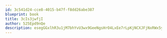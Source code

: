 ```yaml
---
id: 3c541d24-cce8-4015-b47f-f8dd26abe387
blueprint: book
title: 3cIs3jwfjI
author: 525Epd9nQe
description: esegGGxlhR3u1jM7bhYvU3wx9GeeNgsHrO4LxEe7rLpKjNCXJFjNxRWx5yDXQrYtFCgLUNrpBD2u94c4ll0lUhs9ewAerLsLzHaF
---
```

